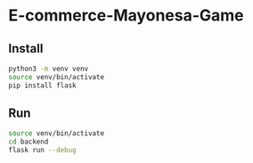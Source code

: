# E-commerce-Mayonesa-Game

## Install

```bash
python3 -m venv venv
source venv/bin/activate
pip install flask
```

## Run

```bash
source venv/bin/activate
cd backend
flask run --debug
```